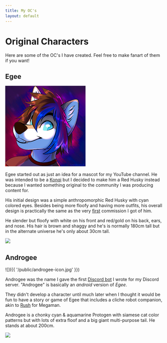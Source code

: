 ```yaml
---
title: My OC's
layout: default
---
```


# Original Characters

Here are some of the OC's I have created. Feel free to make fanart of them if you want!

## Egee

<img src="/public/egeeby_@SunsetCollie.jpeg"/>

Egee started out as just an idea for a mascot for my YouTube channel. He was intended to be a [Konqi](https://community.kde.org/Konqi) but I decided to make him a Red Husky instead because I wanted something original to the community I was producing content for.

His initial design was a simple anthropomorphic Red Husky with cyan colored eyes. Besides being more floofy and having more outfits, his overall design is practically the same as the very [first](https://www.furaffinity.net/view/29900485/) commission I got of him.

He slender but floofy with white on his front and red/gold on his back, ears, and nose. His hair is brown and shaggy and he's is normally 180cm tall but in the alternate universe he's only about 30cm tall.

<img style="width: 50%;" src="/public/egee-ref.jpeg">

## Androgee

![]({{ '/public/androgee-icon.jpg' }})

Androgee was the name I gave the first [Discord bot](https://github.com/egee-irl/androgee-legacy) I wrote for my Discord server. "Androgee" is basically an _android_ version of _Egee_.

They didn't develop a character until much later when I thought it would be fun to have a story or game of Egee that includes a cliche robot companion, akin to [Rush](<https://megaman.fandom.com/wiki/Rush#:~:text=Rush%20(%E3%83%A9%E3%83%83%E3%82%B7%E3%83%A5%2C%20Rasshu)%20is,Mega%20Man%20in%20his%20travels.>) for Megaman.

Androgee is a chonky cyan & aquamarine Protogen with siamese cat color patterns but with lots of extra floof and a big giant multi-purpose tail. He stands at about 200cm.

<img style="width: 50%;" src="/public/androgee-ref.jpeg">
